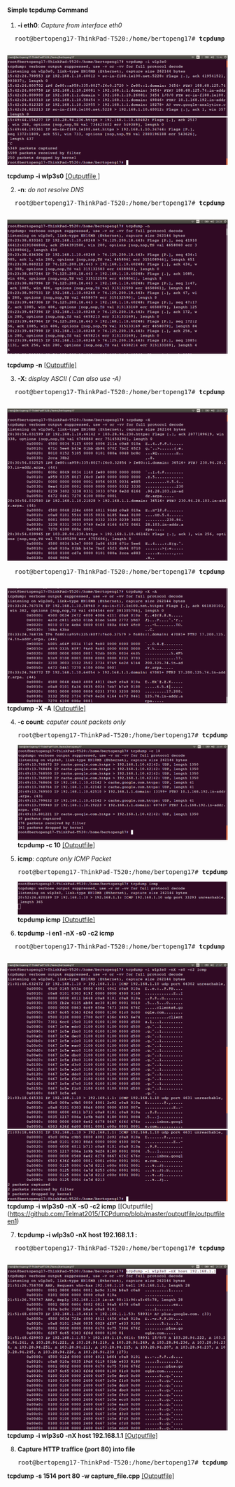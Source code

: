 
#### Simple tcpdump Command

1.  <b>-i eth0</b>: <i>Capture from interface eth0</i><br>

  <pre>
  root@bertopeng17-ThinkPad-T520:/home/bertopeng17# <b>tcpdump -i wlp3s0</b>
  </pre>


  ![alt tag](https://github.com/Telmat2015/TCPdump/blob/master/image/Screenshot%20from%202016-09-26%2015-46-22.png)
  ![alt tag](https://github.com/Telmat2015/TCPdump/blob/master/image/Screenshot%20from%202016-09-26%2015-50-08.png)

 <b>tcpdump -i wlp3s0</b> [[Outputfile ] ](https://github.com/Telmat2015/TCPdump/blob/master/outputfile/outputfile-i) 
 
 
2.  <b>-n</b>: <i>do not resolve DNS</i><br>
  <pre>
  root@bertopeng17-ThinkPad-T520:/home/bertopeng17# <b>tcpdump -n</b>
  </pre>
  ![alt tag](https://github.com/Telmat2015/TCPdump/blob/master/image/Screenshot%20from%202016-09-26%2020-28-29.png)
  
  <b>tcpdump -n</b> [[Outputfile] ](https://github.com/Telmat2015/TCPdump/blob/master/outputfile/outputfile-n) 



3.  <b>-X</b>: <i>display ASCII ( Can also use -A)</i><br>
  <pre>
  root@bertopeng17-ThinkPad-T520:/home/bertopeng17# <b>tcpdump -X</b>
  </pre>
  ![alt tag](https://github.com/Telmat2015/TCPdump/blob/master/image/Screenshot%20from%202016-09-26%2020-31-30.png)

  <pre>
  root@bertopeng17-ThinkPad-T520:/home/bertopeng17# <b>tcpdump -X -A</b>
  </pre>
  ![alt tag](https://github.com/Telmat2015/TCPdump/blob/master/image/Screenshot%20from%202016-09-26%2020-34-20.png)
  <b>tcpdump -X -A</b> [[Outputfile] ](https://github.com/Telmat2015/TCPdump/blob/master/outputfile/outputfile-X-A) 


4.  <b>-c count</b>: <i>caputer count packets only</i><br>
    <pre>
    root@bertopeng17-ThinkPad-T520:/home/bertopeng17# <b>tcpdump -c 10</b>
    </pre>
    ![alt tag](https://github.com/Telmat2015/TCPdump/blob/master/image/Screenshot%20from%202016-09-26%2020-49-34.png)
    <b>tcpdump -c 10</b> [[Outputfile] ](https://github.com/Telmat2015/TCPdump/blob/master/outputfile/outputfile-c) 

5.  <b>icmp</b>: <i>capture only ICMP Packet</i><br>
    <pre>
    root@bertopeng17-ThinkPad-T520:/home/bertopeng17# <b>tcpdump icmp</b>
    </pre>
    ![alt tag](https://github.com/Telmat2015/TCPdump/blob/master/image/Screenshot%20from%202016-09-26%2020-55-12.png)
    <b>tcpdump icmp</b> [[Outputfile] ](https://github.com/Telmat2015/TCPdump/blob/master/outputfile/outputfile-c) 

6.  <b>tcpdump -i en1 -nX -s0 -c2 icmp</b>

  <pre>
  root@bertopeng17-ThinkPad-T520:/home/bertopeng17# <b>tcpdump -i wlp3s0 -nX -s0 -c2 icmp</b>
  </pre>
  ![alt tag](https://github.com/Telmat2015/TCPdump/blob/master/image/Screenshot%20from%202016-09-26%2021-07-29.png)
  ![alt tag](https://github.com/Telmat2015/TCPdump/blob/master/image/Screenshot%20from%202016-09-26%2021-07-42.png)
  <b>tcpdump -i wlp3s0 -nX -s0 -c2 icmp</b> [[Outputfile] (https://github.com/Telmat2015/TCPdump/blob/master/outputfile/outputfileen1) 


7. <b>tcpdump -i wlp3s0 -nX host 192.168.1.1 : </b>

  <pre>
  root@bertopeng17-ThinkPad-T520:/home/bertopeng17# <b>tcpdump -i wlp3s0 -nX host 192.168.1.1</b>
  </pre>
  ![alt tag](https://github.com/Telmat2015/TCPdump/blob/master/image/Screenshot%20from%202016-09-26%2021-54-53.png)
  <b>tcpdump -i wlp3s0 -nX host 192.168.1.1</b> [[Outputfile] ](https://github.com/Telmat2015/TCPdump/blob/master/outputfile/outputfilehost) 

 8. <b>Capture HTTP traffice (port 80) into file </b>
    <pre>
    root@bertopeng17-ThinkPad-T520:/home/bertopeng17# <b>tcpdump -s 1514 port 80 -w capture_file.cpp</b>
    </pre>
  <b>tcpdump -s 1514 port 80 -w capture_file.cpp</b> [[Outputfile] ](https://github.com/Telmat2015/TCPdump/blob/master/outputfile/outputfileport80) 
